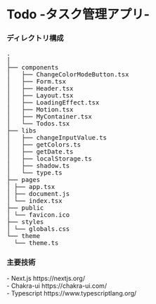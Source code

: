 # Todo -タスク管理アプリ-

<h3>ディレクトリ構成</h3>
<pre>
.
│  
├── components
│   ├── ChangeColorModeButton.tsx
│   ├── Form.tsx
│   ├── Header.tsx
│   ├── Layout.tsx
│   ├── LoadingEffect.tsx
│   ├── Motion.tsx
│   ├── MyContainer.tsx
│   └── Todos.tsx
├── libs
│   ├── changeInputValue.ts
│   ├── getColors.ts
│   ├── getDate.ts
│   ├── localStorage.ts
│   ├── shadow.ts
│   └── type.ts
├── pages
│ ├── app.tsx
│ ├── document.js
│ └── index.tsx
├── public
│ └── favicon.ico
├── styles
│ └── globals.css
└── theme
  └── theme.ts
</pre>

<h3>主要技術</h3>
- Next.js https://nextjs.org/ <br>
- Chakra-ui https://chakra-ui.com/ <br>
- Typescript https://www.typescriptlang.org/ <br>
